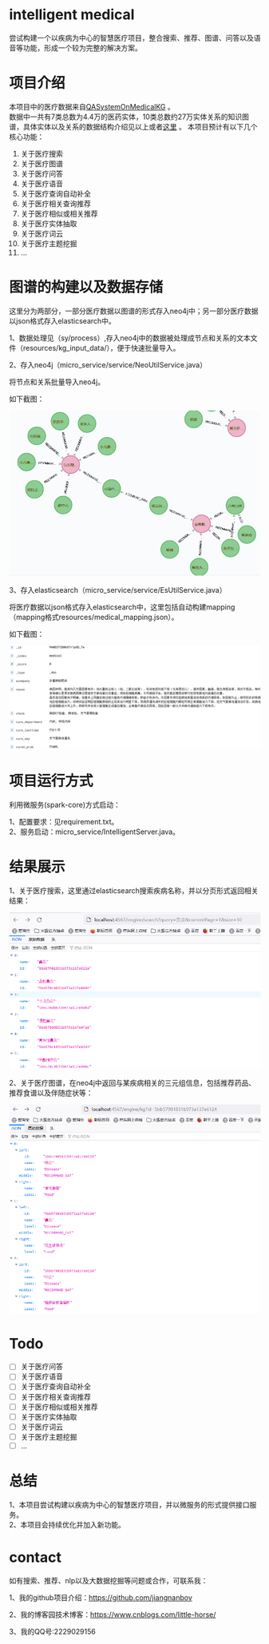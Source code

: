 # intelligent medical
尝试构建一个以疾病为中心的智慧医疗项目，整合搜索、推荐、图谱、问答以及语音等功能，形成一个较为完整的解决方案。

# 项目介绍

本项目中的医疗数据来自[QASystemOnMedicalKG](https://github.com/liuhuanyong/QASystemOnMedicalKG) 。  
数据中一共有7类总数为4.4万的医药实体，10类总数约27万实体关系的知识图谱，具体实体以及关系的数据结构介绍见以上或者[这里](https://github.com/jiangnanboy/intelligent_medical/blob/master/medical_data.md) 。
本项目预计有以下几个核心功能：
1) 关于医疗搜索
2) 关于医疗图谱
3) 关于医疗问答
4) 关于医疗语音
5) 关于医疗查询自动补全
6) 关于医疗相关查询推荐
7) 关于医疗相似或相关推荐
8) 关于医疗实体抽取
9) 关于医疗词云
10) 关于医疗主题挖掘
11) ...

# 图谱的构建以及数据存储
这里分为两部分，一部分医疗数据以图谱的形式存入neo4j中；另一部分医疗数据以json格式存入elasticsearch中。

1、数据处理见（sy/process）,存入neo4j中的数据被处理成节点和关系的文本文件（resources/kg_input_data/），便于快速批量导入。

2、存入neo4j（micro_service/service/NeoUtilService.java）

将节点和关系批量导入neo4j。

如下截图：

![image](https://github.com/jiangnanboy/intelligent_medical/blob/master/images/neo4j.png)

3、存入elasticsearch（micro_service/service/EsUtilService.java）

将医疗数据以json格式存入elasticsearch中，这里包括自动构建mapping（mapping格式resources/medical_mapping.json）。

如下截图：

![image](https://github.com/jiangnanboy/intelligent_medical/blob/master/images/es.png)

# 项目运行方式
利用微服务(spark-core)方式启动：

1、配置要求：见requirement.txt。  
2、服务启动：micro_service/IntelligentServer.java。

# 结果展示
1、关于医疗搜索，这里通过elasticsearch搜索疾病名称，并以分页形式返回相关结果：

![image](https://github.com/jiangnanboy/intelligent_medical/blob/master/images/search.png)

2、关于医疗图谱，在neo4j中返回与某疾病相关的三元组信息，包括推荐药品、推荐食谱以及伴随症状等：

![image](https://github.com/jiangnanboy/intelligent_medical/blob/master/images/kg_triples.png)

# Todo

- [ ] 关于医疗问答
- [ ] 关于医疗语音
- [ ] 关于医疗查询自动补全
- [ ] 关于医疗相关查询推荐
- [ ] 关于医疗相似或相关推荐
- [ ] 关于医疗实体抽取
- [ ] 关于医疗词云
- [ ] 关于医疗主题挖掘
- [ ] ...

# 总结
1、本项目尝试构建以疾病为中心的智慧医疗项目，并以微服务的形式提供接口服务。     
2、本项目会持续优化并加入新功能。

# contact

如有搜索、推荐、nlp以及大数据挖掘等问题或合作，可联系我：

1、我的github项目介绍：https://github.com/jiangnanboy

2、我的博客园技术博客：https://www.cnblogs.com/little-horse/

3、我的QQ号:2229029156

